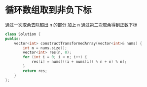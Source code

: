 # 循环数组取到非负下标
通过一次取余去除超出 n 的部分
加上 n
通过第二次取余得到正数下标
```cpp
class Solution {
public:
    vector<int> constructTransformedArray(vector<int>& nums) {
        int n = nums.size();
        vector<int> res(n, 0);
        for (int i = 0; i < n; i++) {
            res[i] = nums[((i + nums[i]) % n + n) % n];
        }
        return res;
    }
};
```
